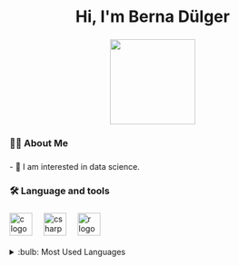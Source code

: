 <h1 align="center">Hi, I'm Berna Dülger</h1>

###

<div align="center">
  <img height="150" src="https://media.giphy.com/media/v1.Y2lkPTc5MGI3NjExd21lZnk2MDdwdzZydGxhMDhpdWdlZjUzNDhmZWdlaHVoY2I2emxqbCZlcD12MV9pbnRlcm5hbF9naWZfYnlfaWQmY3Q9Zw/2IudUHdI075HL02Pkk/giphy.gif"  />
</div>

###

<h3 align="left">👩‍💻  About Me</h3>

###

<p align="left">- 🔭 I am interested in data science.</p>

###

<h3 align="left">🛠 Language and tools</h3>

###

<div align="left">
  <img src="https://cdn.jsdelivr.net/gh/devicons/devicon/icons/c/c-original.svg" height="40" alt="c logo"  />
  <img width="12" />
  <img src="https://cdn.jsdelivr.net/gh/devicons/devicon/icons/csharp/csharp-original.svg" height="40" alt="csharp logo"  />
  <img width="12" />
  <img src="https://cdn.simpleicons.org/r/276DC3" height="40" alt="r logo"  />
  <img width="12" />
</div>

<br />
<details>
<summary>:bulb: Most Used Languages</summary>
<img src="https://github-readme-stats.vercel.app/api/top-langs/?username=BernaDulger&theme=tokyonight">
</details>

###
